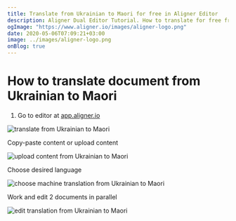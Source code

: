 ```yaml
---
title: Translate from Ukrainian to Maori for free in Aligner Editor
description: Aligner Dual Editor Tutorial. How to translate for free from Ukrainian to Maori. Aligner is multilingual document management platform. 
ogImage: "https://www.aligner.io/images/aligner-logo.png"
date: 2020-05-06T07:09:21+03:00
image: ../images/aligner-logo.png
onBlog: true
---
```


# How to translate document from Ukrainian to Maori

1. Go to editor at [app.aligner.io](https://app.aligner.io "Aligner App web page")

![translate from Ukrainian to Maori](../aligner-blank-editor.png "translate from Ukrainian to Maori")

Copy-paste content or upload content

![upload content from Ukrainian to Maori](../aligner-uploaded-document.png "upload content from Ukrainian to Maori")

Choose desired language

![choose machine translation from Ukrainian to Maori](../aligner-language-dropdown.png "choose machine translation from Ukrainian to Maori")

Work and edit 2 documents in parallel

![edit translation from Ukrainian to Maori](../aligner-double-sitded-editor.png "edit translation from Ukrainian to Maori")

